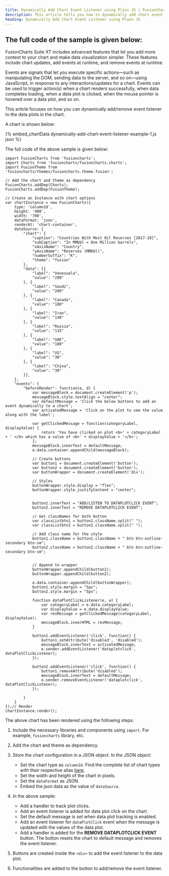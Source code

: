 ```yaml
---
title: Dynamically Add Chart Event Listener using Plain JS | FusionCharts
description: This article tells you how to dynamically add chart event listener to your chart using plain JS.
heading: Dynamically Add Chart Event Listener using Plain JS
---
```


## The full code of the sample is given below:

FusionCharts Suite XT includes advanced features that let you add more context to your chart and make data visualization simpler. These features include chart updates, add events at runtime, and remove events at runtime.

Events are signals that let you execute specific actions—such as manipulating the DOM, sending data to the server, and so on—using JavaScript, in response to any interactions/updates for a chart. Events can be used to trigger action(s) when a chart renders successfully, when data completes loading, when a data plot is clicked, when the mouse pointer is hovered over a data plot, and so on.

This article focuses on how you can dynamically add/remove event listener to the data plots in the chart.

A chart is shown below:

{% embed_chartData dynamically-add-chart-event-listener-example-1.js json %}

The full code of the above sample is given below:

```
import FusionCharts from 'fusioncharts';
import Charts from 'fusioncharts/fusioncharts.charts';
import FusionTheme from 'fusioncharts/themes/fusioncharts.theme.fusion';

// Add the chart and theme as dependency
FusionCharts.addDep(Charts);
FusionCharts.addDep(FusionTheme);

// Create an Instance with chart options
var chartInstance = new FusionCharts({
    type: 'column2d',
    height: '400',
    width: '700',
    dataFormat: 'json',
    renderAt: 'chart-container',
    dataSource: {
        "chart": {
            "caption": "Countries With Most Oil Reserves [2017-18]",
            "subCaption": "In MMbbl = One Million barrels",
            "xAxisName": "Country",
            "yAxisName": "Reserves (MMbbl)",
            "numberSuffix": "K",
            "theme": "fusion"
        },
        "data": [{
            "label": "Venezuela",
            "value": "290"
        }, {
            "label": "Saudi",
            "value": "260"
        }, {
            "label": "Canada",
            "value": "180"
        }, {
            "label": "Iran",
            "value": "140"
        }, {
            "label": "Russia",
            "value": "115"
        }, {
            "label": "UAE",
            "value": "100"
        }, {
            "label": "US",
            "value": "30"
        }, {
            "label": "China",
            "value": "30"
        }],
    },
    "events": {
        "beforeRender": function(e, d) {
            var messageBlock = document.createElement('p');
            messageBlock.style.textAlign = "center";
            var defaultMessage = 'Click the below buttons to add an event dynamically to a chart';
            var activatedMessage = 'Click on the plot to see the value along with the label';

            var getClickedMessage = function(categoryLabel, displayValue) {
                return 'You have clicked on plot <b>' + categoryLabel + ' </b> which has a value of <b>' + displayValue + '</b>';
            };
            messageBlock.innerText = defaultMessage;
            e.data.container.appendChild(messageBlock);

            // Create buttons
            var button1 = document.createElement('button');
            var button2 = document.createElement('button');
            var buttonWrapper = document.createElement('div');

            // Styles
            buttonWrapper.style.display = "flex";
            buttonWrapper.style.justifyContent = "center";


            button1.innerText = "ADD/LISTEN TO DATAPLOTCLICK EVENT";
            button2.innerText = "REMOVE DATAPLOTCLICK EVENT";

            // Get classNames for both button
            var classListbtn1 = button1.className.split(" ");
            var classListbtn2 = button2.className.split(" ");

            // Add class name for the style
            button1.className = button1.className + " btn btn-outline-secondary btn-sm";
            button2.className = button2.className + " btn btn-outline-secondary btn-sm";


            // Append to wrapper
            buttonWrapper.appendChild(button1);
            buttonWrapper.appendChild(button2);

            e.data.container.appendChild(buttonWrapper);
            button1.style.margin = "5px";
            button2.style.margin = "5px";

            function dataPlotClickListener(e, a) {
                var categoryLabel = e.data.categoryLabel;
                var displayValue = e.data.displayValue;
                var resMessage = getClickedMessage(categoryLabel, displayValue);
                messageBlock.innerHTML = resMessage;
            }

            button1.addEventListener('click', function() {
                button1.setAttribute('disabled', 'disabled');
                messageBlock.innerText = activatedMessage;
                e.sender.addEventListener('dataplotclick', dataPlotClickListener);
            });

            button2.addEventListener('click', function() {
                button1.removeAttribute('disabled');
                messageBlock.innerText = defaultMessage;
                e.sender.removeEventListener('dataplotclick', dataPlotClickListener);
            });

        }
    }
});// Render
chartInstance.render();
```

The above chart has been rendered using the following steps:

1. Include the necessary libraries and components using `import`. For example, `fusioncharts` library, etc.

2. Add the chart and theme as dependency. 

3. Store the chart configuration in a JSON object. In the JSON object:
    * Set the chart type as `column2d`. Find the complete list of chart types with their respective alias [here](https://www.fusioncharts.com/dev/chart-guide/list-of-charts).
    * Set the width and height of the chart in pixels. 
    * Set the `dataFormat` as JSON.
    * Embed the json data as the value of `dataSource`.

4. In the above sample:
	* Add a handler to track plot clicks.
	* Add an event listener is added for data plot click on the chart.
	* Set the default message is set when data plot tracking is enabled.
	* Add an event listener for `dataPlotClick` event when the message is updated with the values of the data plot.
	* Add a handler is added for the **REMOVE DATAPLOTCLICK EVENT** button. The button resets the chart to default message and removes the event listener.

5. Buttons are created inside the `<div>` to add the event listener to the data plot.

6. Functionalities are added to the button to add/remove the event listener.
